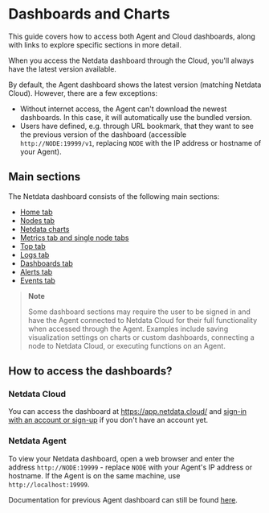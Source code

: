 # Dashboards and Charts

This guide covers how to access both Agent and Cloud dashboards, along with links to explore specific sections in more detail.

When you access the Netdata dashboard through the Cloud, you'll always have the latest version available.

By default, the Agent dashboard shows the latest version (matching Netdata Cloud). However, there are a few exceptions:

- Without internet access, the Agent can't download the newest dashboards. In this case, it will automatically use the bundled version.
- Users have defined, e.g. through URL bookmark, that they want to see the previous version of the dashboard (accessible `http://NODE:19999/v1`, replacing `NODE` with the IP address or hostname of your Agent).

## Main sections

The Netdata dashboard consists of the following main sections:

- [Home tab](/docs/dashboards-and-charts/home-tab.md)
- [Nodes tab](/docs/dashboards-and-charts/nodes-tab.md)
- [Netdata charts](/docs/dashboards-and-charts/netdata-charts.md)
- [Metrics tab and single node tabs](/docs/dashboards-and-charts/metrics-tab-and-single-node-tabs.md)
- [Top tab](/docs/dashboards-and-charts/top-tab.md)
- [Logs tab](/docs/dashboards-and-charts/logs-tab.md)
- [Dashboards tab](/docs/dashboards-and-charts/dashboards-tab.md)
- [Alerts tab](/docs/dashboards-and-charts/alerts-tab.md)
- [Events tab](/docs/dashboards-and-charts/events-feed.md)

> **Note**
>
> Some dashboard sections may require the user to be signed in and have the Agent connected to Netdata Cloud for their full functionality when accessed through the Agent. Examples include saving visualization settings on charts or custom dashboards, connecting a node to Netdata Cloud, or executing functions on an Agent.

## How to access the dashboards?

### Netdata Cloud

You can access the dashboard at <https://app.netdata.cloud/> and [sign-in with an account or sign-up](/docs/netdata-cloud/authentication-and-authorization/README.md) if you don't have an account yet.

### Netdata Agent

To view your Netdata dashboard, open a web browser and enter the address `http://NODE:19999`  - replace `NODE` with your Agent's IP address or hostname. If the Agent is on the same machine, use `http://localhost:19999`.

Documentation for previous Agent dashboard can still be found [here](/src/web/gui/README.md).
